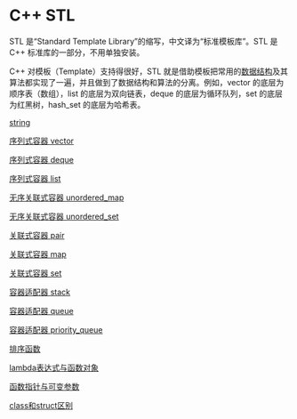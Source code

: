 # C++ STL 

STL 是“Standard Template Library”的缩写，中文译为“标准模板库”。STL 是 C++ 标准库的一部分，不用单独安装。

C++ 对模板（Template）支持得很好，STL 就是借助模板把常用的[数据结构](http://data.biancheng.net/)及其算法都实现了一遍，并且做到了数据结构和算法的分离。例如，vector 的底层为顺序表（数组），list 的底层为双向链表，deque 的底层为循环队列，set 的底层为红黑树，hash_set 的底层为哈希表。

[string](string/C++string类.md) 

[序列式容器 vector](序列式容器/C++STL序列式容器-vector.md) 

[序列式容器 deque](序列式容器/C++STL序列式容器-deque.md) 

[序列式容器 list](序列式容器/C++STL序列式容器-list.md) 

[无序关联式容器 unordered_map](无序关联式容器/C++STL无序关联式容器-unordered_map.md) 

[无序关联式容器 unordered_set](无序关联式容器/C++STL无序关联式容器-unordered_set.md) 

[关联式容器 pair](关联式容器/C++STL关联式容器-pair.md) 

[关联式容器 map](关联式容器/C++STL关联式容器-map.md) 

[关联式容器 set](关联式容器/C++STL关联式容器-set.md) 

[容器适配器 stack](容器适配器/C++STL容器适配器-stack.md) 

[容器适配器 queue](容器适配器/C++STL容器适配器-queue.md) 

[容器适配器 priority_queue](容器适配器/C++STL容器适配器-priority_queue.md) 

[排序函数](排序函数/C++STL-sort排序函数.md) 

[lambda表达式与函数对象](lambda表达式与函数对象/C++lambda表达式与函数对象.md) 

[函数指针与可变参数](函数指针与可变参数/函数指针与可变参数.md)

[class和struct区别](class和struct区别/class和struct区别.md)